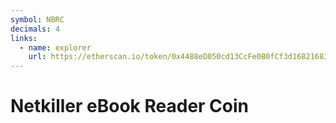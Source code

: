```yaml
---
symbol: NBRC
decimals: 4
links:
  - name: explorer
    url: https://etherscan.io/token/0x4488eD050cd13CcFe0B0fCf3d168216830142775
---
```


# Netkiller eBook Reader Coin
